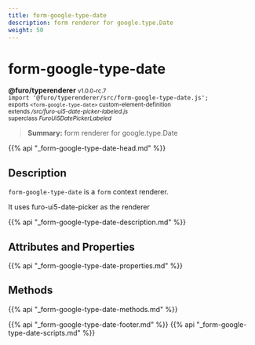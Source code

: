 ```yaml
---
title: form-google-type-date
description: form renderer for google.type.Date
weight: 50
---
```


# form-google-type-date
**@furo/typerenderer** <small>v1.0.0-rc.7</small>
<br>`import '@furo/typerenderer/src/form-google-type-date.js';`<small>
<br>exports `<form-google-type-date>` custom-element-definition
<br>extends */src/furo-ui5-date-picker-labeled.js*
<br>superclass *FuroUi5DatePickerLabeled*</small>

> **Summary:** form renderer for google.type.Date

{{% api "_form-google-type-date-head.md" %}}

## Description

`form-google-type-date` is a `form` context renderer.

It uses furo-ui5-date-picker as the renderer

{{% api "_form-google-type-date-description.md" %}}


## Attributes and Properties
{{% api "_form-google-type-date-properties.md" %}}



## Methods
{{% api "_form-google-type-date-methods.md" %}}





{{% api "_form-google-type-date-footer.md" %}}
{{% api "_form-google-type-date-scripts.md" %}}
